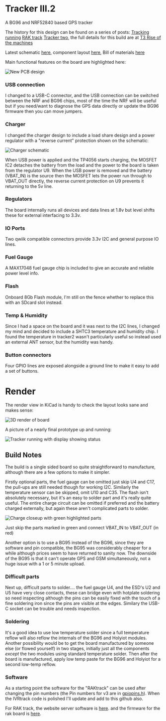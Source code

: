 # Tracker III.2
A BG96 and NRF52840 based GPS tracker

The history for this design can be found on a series of posts: [Tracking running](https://blog.ivor.org/2020/10/tracking-running-part-2.html) [RAK track](https://blog.ivor.org/2022/02/between-rak-and-sweet-place.html) [Tracker two](https://blog.ivor.org/2022/03/trackertwo.html), the full details for this build are at [T3 Rise of the machines](https://blog.ivor.org/2024/08/t3-rise-of-machines.html)

Latest schematic [here](schematic.pdf), component layout [here](layout.pdf), Bill of materials [here](tracker-bom.csv)

Main functional features on the board are highlighted here:

![New PCB design](images/overview2-notes.png)

### USB connection
I changed to a USB-C connector, and the USB connection can be switched between the NRF and BG96 chips, most of the time the NRF will be useful but if you need/want to diagnose the GPS data directly or update the BG96 firmware then you can move jumpers.

### Charger
I changed the charger design to include a load share design and a power regulator with a "reverse current" protection shown on the schematic:

![Charger schematic](images/charge-schematic.png)

When USB power is applied and the TP4056 starts charging, the MOSFET IC2 detaches the battery from the load and the power to the board is taken from the regulator U9.
When the USB power is removed and the battery (VBAT_IN) is the source then the MOSFET lets the power run through to VBAT_OUT directly, the reverse current protection on U9 prevents it returning to the 5v line.

### Regulators
The board internally runs all devices and data lines at 1.8v but level shifts these for external interfacing to 3.3v.

### IO Ports
Two qwiik compatible connectors provide 3.3v I2C and general purpose IO lines.

### Fuel Gauge
A MAX17048 fuel gauge chip is included to give an accurate and reliable power level info.

### Flash
Onboard 8Gb Flash module, I'm still on the fence whether to replace this with an SDcard slot instead.

### Temp & Humidity
Since I had a space on the board and it was next to the I2C lines, I changed my mind and decided to include a SHTC3 temperature and humidity chip. I found the temperature in tracker2 wasn't particularly useful so instead used an external ANT sensor, but the humidity was handy.

### Button connectors
Four GPIO lines are exposed alongside a ground line to make it easy to add a set of buttons.

# Render
The render view in KiCad is handy to check the layout looks sane and makes sense:

![3D render of board](images/render.png)

A picture of a nearly final prototype up and running:

![Tracker running with display showing status](images/running.jpg)

## Build Notes
The build is a single sided board so quite straightforward to manufacture, although there are a few options to make it simpler.

Firstly optional parts, the fuel gauge can be omitted just skip U4 and C17, the pull-ups are still needed though for working I2C.
Similarly the temperature sensor can be skipped, omit U10 and C35.
The flash isn't absolutely necessary, but it's an easy to solder part and it's really quite useful.
The entire charge circuit can be omitted if preferred and the battery charged externally, but again these aren't complicated parts to solder. 

![Charge closeup with green highlighted parts](images/charge.png)

Just skip the parts marked in green and connect VBAT_IN to VBAT_OUT (in red)

Another option is to use a BG95 instead of the BG96, since they are software and pin compatible, the BG95 was considerably cheaper for a while although prices seem to have returned to sanity now.
The downside of the BG95 is that it can't operate GPS and GSM simultaneously, not a huge issue with a 1 or 5 minute upload.

### Difficult parts
Next up, difficult parts to solder.... the fuel gauge U4, and the ESD's U2 and U5 have very close contacts, these can bridge even with hotplate soldering so need inspecting although the pins can be easily fixed with the touch of a fine soldering iron since the pins are visible at the edges. Similary the USB-C socket can be trouble and needs inspection.

### Soldering
It's a good idea to use low temperature solder since a full temperature reflow will also reflow the internals of the BG96 and Holyiot modules. Another possibility would be to get the board manufactured by someone else (or flowed yourself) in two stages, initially just all the components *except* the two modules using standard temperature solder. Then after the board is manufactured, apply low temp paste for the BG96 and Holyiot for a second low-temp reflow.

### Software
As a starting point the software for the "RAKtrack" can be used after changing the pin numbers (the Pin numbers for v3 are in [gpiopins.h](gpiopins.h)). When the IVRtrack code is polished I'll update and add to this github also. 

For RAK track, the website server software is [here](https://github.com/ihewitt/gps-server). and the firmware for the rak board is [here](https://github.com/ihewitt/raktrack).
